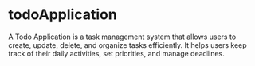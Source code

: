 # todoApplication
A Todo Application is a task management system that allows users to create, update, delete, and organize tasks efficiently. It helps users keep track of their daily activities, set priorities, and manage deadlines.
